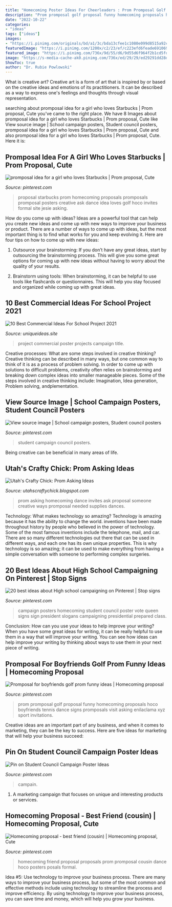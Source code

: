 ```yaml
---
title: "Homecoming Poster Ideas For Cheerleaders : Prom Promposal Golf Proposal Funny Homecoming Proposals Hoco Boyfriends Tennis Dance Signs Promposals Visit Asking Enilaclama Xyz Sport Invitations"
description: "Prom promposal golf proposal funny homecoming proposals hoco boyfriends tennis dance signs promposals visit asking enilaclama xyz sport invitations"
date: "2022-10-22"
categories:
- "ideas"
tags: ["ideas"]
images:
- "https://i.pinimg.com/originals/bd/a1/3c/bda13cfee1c1080e099d8515a92c576c.jpg"
featuredImage: "https://i.pinimg.com/1200x/c2/23/ef/c223efd6feade69106930c621e518db3.jpg"
featured_image: "https://i.pinimg.com/736x/9d/55/d6/9d55d6f964f2b1cd5fd6497d54ba2bd0.jpg"
image: "https://s-media-cache-ak0.pinimg.com/736x/ed/29/29/ed29291dd28d6b5eb614a030f50d6e24.jpg"
ShowToc: true
author: "Dr. Rubie Powlowski"
---
```



What is creative art?
Creative art is a form of art that is inspired by or based on the creative ideas and emotions of its practitioners. It can be described as a way to express one's feelings and thoughts through visual representation.

	

		
searching about promposal idea for a girl who loves Starbucks | Prom proposal, Cute you've came to the right place. We have 8 Images about promposal idea for a girl who loves Starbucks | Prom proposal, Cute like View source image | School campaign posters, Student council posters, promposal idea for a girl who loves Starbucks | Prom proposal, Cute and also promposal idea for a girl who loves Starbucks | Prom proposal, Cute. Here it is:
		
    
## Promposal Idea For A Girl Who Loves Starbucks | Prom Proposal, Cute

<img loading=lazy src="https://i.pinimg.com/originals/29/2a/03/292a031fb4721bce26f7306f70aabfa9.jpg" onerror="this.onerror=null;this.src='https://tse3.mm.bing.net/th?id=OIP.vaQ6VRDoyZILrOI5vJ2YRwHaJ4&amp;pid=15.1';" alt="promposal idea for a girl who loves Starbucks | Prom proposal, Cute">

_Source: pinterest.com_

>proposal starbucks prom homecoming proposals promposals promposal posters creative ask dance idea loves golf hoco invites formal site jesie asking. 

	

How do you come up with ideas?
Ideas are a powerful tool that can help you create new ideas and come up with new ways to improve your business or product. There are a number of ways to come up with ideas, but the most important thing is to find what works for you and keep evolving it. Here are four tips on how to come up with new ideas:
1. Outsource your brainstorming: If you don’t have any great ideas, start by outsourcing the brainstorming process. This will give you some great options for coming up with new ideas without having to worry about the quality of your results.

2. Brainstorm using tools: When brainstorming, it can be helpful to use tools like flashcards or questionnaires. This will help you stay focused and organized while coming up with great ideas.


    
## 10 Best Commercial Ideas For School Project 2021

<img loading=lazy src="https://www.uniqueideas.site/wp-content/uploads/school-campaign-poster-kids-school-projects-pinterest-school-3.jpg" onerror="this.onerror=null;this.src='https://tse1.mm.bing.net/th?id=OIP.LSJWkVlUaieXJA83WfiK4QHaJ4&amp;pid=15.1';" alt="10 Best Commercial Ideas For School Project 2021">

_Source: uniqueideas.site_

>project commercial poster projects campaign title. 

	

Creative processes: What are some steps involved in creative thinking?
Creative thinking can be described in many ways, but one common way to think of it is as a process of problem solving. In order to come up with solutions to difficult problems, creativity often relies on brainstorming and breaking down complex ideas into smaller manageable pieces. Some of the steps involved in creative thinking include: Imagination, Idea generation, Problem solving, andplementation.

    
## View Source Image | School Campaign Posters, Student Council Posters

<img loading=lazy src="https://i.pinimg.com/736x/9d/55/d6/9d55d6f964f2b1cd5fd6497d54ba2bd0.jpg" onerror="this.onerror=null;this.src='https://tse1.mm.bing.net/th?id=OIP.0hS4K6MFPvU4aeqKmbsxuwHaJ3&amp;pid=15.1';" alt="View source image | School campaign posters, Student council posters">

_Source: pinterest.com_

>student campaign council posters. 

	

Being creative can be beneficial in many areas of life.

    
## Utah&#039;s Crafty Chick: Prom Asking Ideas

<img loading=lazy src="http://4.bp.blogspot.com/-uPWeGLEMCEA/TZ4bKg_hDwI/AAAAAAAAAMY/NhCm7bLDZFY/s1600/IMG_4692.JPG" onerror="this.onerror=null;this.src='https://tse4.mm.bing.net/th?id=OIP.5xNiUc33fy7On2av10PxSgHaJ6&amp;pid=15.1';" alt="Utah&#039;s Crafty Chick: Prom Asking Ideas">

_Source: utahscraftychick.blogspot.com_

>prom asking homecoming dance invites ask proposal someone creative ways promposal needed supplies dances. 

	

Technology: What makes technology so amazing?
Technology is amazing because it has the ability to change the world. inventions have been made throughout history by people who believed in the power of technology. Some of the most famous inventions include the telephone, mail, and car. There are so many different technologies out there that can be used in different ways, and each one has its own unique properties. This is why technology is so amazing; it can be used to make everything from having a simple conversation with someone to performing complex surgeries.

    
## 20 Best Ideas About High School Campaigning On Pinterest | Stop Signs

<img loading=lazy src="https://s-media-cache-ak0.pinimg.com/736x/ed/29/29/ed29291dd28d6b5eb614a030f50d6e24.jpg" onerror="this.onerror=null;this.src='https://tse2.mm.bing.net/th?id=OIP.zAaM0cN6CMF2Dz0nbkCi_wHaJ3&amp;pid=15.1';" alt="20 best ideas about High school campaigning on Pinterest | Stop signs">

_Source: pinterest.com_

>campaign posters homecoming student council poster vote queen signs sign president slogans campaigning presidential prepared class. 

	

Conclusion: How can you use your ideas to help improve your writing?
When you have some great ideas for writing, it can be really helpful to use them in a way that will improve your writing. You can see how ideas can help improve your writing by thinking about ways to use them in your next piece of writing.

    
## Promposal For Boyfriends Golf Prom Funny Ideas | Homecoming Proposal

<img loading=lazy src="https://i.pinimg.com/originals/bd/a1/3c/bda13cfee1c1080e099d8515a92c576c.jpg" onerror="this.onerror=null;this.src='https://tse3.mm.bing.net/th?id=OIP.cujZI0UrDTeImb6Loye7aQHaJ4&amp;pid=15.1';" alt="Promposal for boyfriends golf prom funny ideas | Homecoming proposal">

_Source: pinterest.com_

>prom promposal golf proposal funny homecoming proposals hoco boyfriends tennis dance signs promposals visit asking enilaclama xyz sport invitations. 

	

Creative ideas are an important part of any business, and when it comes to marketing, they can be the key to success. Here are five ideas for marketing that will help your business succeed: 

    
## Pin On Student Council Campaign Poster Ideas

<img loading=lazy src="https://i.pinimg.com/1200x/c2/23/ef/c223efd6feade69106930c621e518db3.jpg" onerror="this.onerror=null;this.src='https://tse1.mm.bing.net/th?id=OIP.a-i0wVkIoIC2hkcS4EEnigHaK7&amp;pid=15.1';" alt="Pin on Student Council Campaign Poster Ideas">

_Source: pinterest.com_

>campain. 

	

1. A marketing campaign that focuses on unique and interesting products or services.

    
## Homecoming Proposal - Best Friend (cousin) | Homecoming Proposal, Cute

<img loading=lazy src="https://i.pinimg.com/736x/b7/21/f7/b721f7455febb7e539bf295db6006b16--best-friend-homecoming-proposal-promposal-for-best-friend.jpg" onerror="this.onerror=null;this.src='https://tse1.mm.bing.net/th?id=OIP.IoTnTfiGrAoO4OwXUvhVHQAAAA&amp;pid=15.1';" alt="Homecoming proposal - best friend (cousin) | Homecoming proposal, Cute">

_Source: pinterest.com_

>homecoming friend proposal proposals prom promposal cousin dance hoco posters posals formal. 

	

Idea #5: Use technology to improve your business process.
There are many ways to improve your business process, but some of the most common and effective methods include using technology to streamline the process and improve efficiency. By using technology to improve your business process, you can save time and money, which will help you grow your business.

